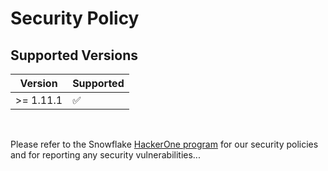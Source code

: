 # Security Policy

## Supported Versions

| Version   | Supported |
| --------- | --------- |
| >= 1.11.1 | ✅        |

</br>

Please refer to the Snowflake [HackerOne program](https://hackerone.com/snowflake?type=team) for our security policies and for reporting any security vulnerabilities...
